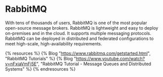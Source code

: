 # RabbitMQ

With tens of thousands of users, RabbitMQ is one of the most popular open-source message brokers.  RabbitMQ is lightweight and easy to deploy on-premises and in the cloud. It supports multiple messaging protocols. RabbitMQ can be deployed in distributed and federated configurations to meet high-scale, high-availability requirements.

{% resources %}
  {% Blog "https://www.rabbitmq.com/getstarted.html", "RabbitMQ Tutorials" %}
  {% Blog "https://www.youtube.com/watch?v=nFxjaVmFj5E", "RabbitMQ Tutorial - Message Queues and Distributed Systems" %}
{% endresources %}
